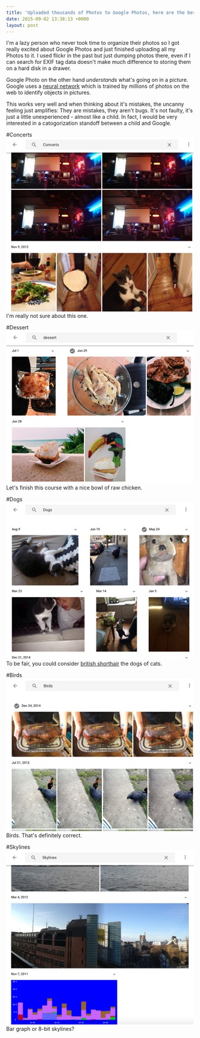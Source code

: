 ```yaml
---
title: 'Uploaded thousands of Photos to Google Photos, here are the best classification mistakes'
date: 2015-09-02 13:38:13 +0000
layout: post
---
```

I'm a lazy person who never took time to organize their photos so I got really excited about Google Photos and just finished uploading all my Photos to it. I used flickr in the past but just dumping photos there, even if I can search for EXIF tag data doesn't make much difference to storing them on a hard disk in a drawer.

Google Photo on the other hand *understands* what's going on in a picture.
Google uses a [neural network](https://medium.com/backchannel/how-google-s-new-photos-app-can-tell-cats-from-dogs-ffd651dfcd80) which is trained by millions of photos on the web to identify objects in pictures.

This works very well and when thinking about it's mistakes, the uncanny feeling just amplifies: They are mistakes, they aren't bugs. It's not faulty, it's just a little unexperienced - almost like a child.
In fact, I would be very interested in a catogorization standoff between a child and Google.

#Concerts
![](Screen-Shot-2015-09-02-at-14-42-18.png)
I'm really not sure about this one.

#Dessert
![](Screen-Shot-2015-09-02-at-14-44-38.png)
Let's finish this course with a nice bowl of raw chicken.

#Dogs
![](Screen-Shot-2015-09-02-at-14-40-14.png)
To be fair, you could consider [british shorthair](https://en.wikipedia.org/wiki/British_Shorthair) the dogs of cats.

#Birds
![](Screen-Shot-2015-09-02-at-14-39-47.png)
Birds. That's definitely correct.

#Skylines
![](Screen-Shot-2015-09-02-at-14-49-11.png)
Bar graph or 8-bit skylines?
